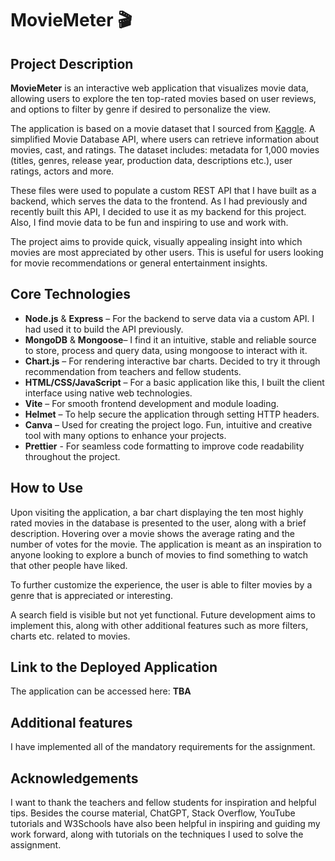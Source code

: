 # MovieMeter 🎬

## Project Description

**MovieMeter** is an interactive web application that visualizes movie data, allowing users to explore the ten top-rated movies based on user reviews, and options to filter by genre if desired to personalize the view.

The application is based on a movie dataset that I sourced from [Kaggle](https://www.kaggle.com/datasets). A simplified Movie Database API, where users can retrieve information about movies, cast, and ratings. The dataset includes: metadata for 1,000 movies (titles, genres, release year, production data, descriptions etc.), user ratings, actors and more.

These files were used to populate a custom REST API that I have built as a backend, which serves the data to the frontend. As I had previously and recently built this API, I decided to use it as my backend for this project. Also, I find movie data to be fun and inspiring to use and work with.

The project aims to provide quick, visually appealing insight into which movies are most appreciated by other users. This is useful for users looking for movie recommendations or general entertainment insights.

## Core Technologies

- **Node.js** & **Express** – For the backend to serve data via a custom API. I had used it to build the API previously.
- **MongoDB** & **Mongoose**– I find it an intuitive, stable and reliable source to store, process and query data, using mongoose to interact with it.
- **Chart.js** – For rendering interactive bar charts. Decided to try it through recommendation from teachers and fellow students.
- **HTML/CSS/JavaScript** – For a basic application like this, I built the client interface using native web technologies.
- **Vite** – For smooth frontend development and module loading.
- **Helmet** – To help secure the application through setting HTTP headers.
- **Canva** – Used for creating the project logo. Fun, intuitive and creative tool with many options to enhance your projects.
- **Prettier** - For seamless code formatting to improve code readability throughout the project.

## How to Use

Upon visiting the application, a bar chart displaying the ten most highly rated movies in the database is presented to the user, along with a brief description. Hovering over a movie shows the average rating and the number of votes for the movie. The application is meant as an inspiration to anyone looking to explore a bunch of movies to find something to watch that other people have liked.

To further customize the experience, the user is able to filter movies by a genre that is appreciated or interesting.

A search field is visible but not yet functional. Future development aims to implement this, along with other additional features such as more filters, charts etc. related to movies.

## Link to the Deployed Application

The application can be accessed here:
**TBA**

## Additional features

I have implemented all of the mandatory requirements for the assignment.

## Acknowledgements

I want to thank the teachers and fellow students for inspiration and helpful tips.
Besides the course material, ChatGPT, Stack Overflow, YouTube tutorials and W3Schools have also been helpful in inspiring and guiding my work forward, along with tutorials on the techniques I used to solve the assignment.
